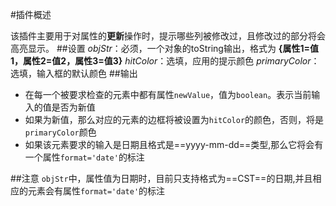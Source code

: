 #插件概述

该插件主要用于对属性的**更新**操作时，提示哪些列被修改过，且修改过的部分将会高亮显示。
##设置
*objStr*：必须，一个对象的toString输出，格式为 **{属性1=值1，属性2=值2，属性3=值3}**
*hitColor*：选填，应用的提示颜色
*primaryColor*：选填，输入框的默认颜色
##输出
- 在每一个被要求检查的元素中都有属性`newValue`，值为`boolean`。表示当前输入的值是否为新值
- 如果为新值，那么对应的元素的边框将被设置为`hitColor`的颜色，否则，将是`primaryColor`颜色
- 如果该元素要求的输入是日期且格式是==yyyy-mm-dd==类型,那么它将会有一个属性`format='date'`的标注

##注意
`objStr`中，属性值为日期时，目前只支持格式为==CST==的日期,并且相应的元素会有属性`format='date'`的标注